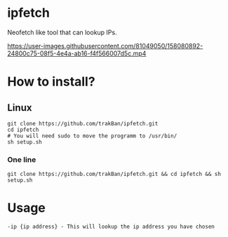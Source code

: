 # ipfetch
Neofetch like tool that can lookup IPs.


https://user-images.githubusercontent.com/81049050/158080892-24800c75-08f5-4e4a-ab16-f4f566007d5c.mp4

# How to install?

## Linux
```
git clone https://github.com/trakBan/ipfetch.git
cd ipfetch
# You will need sudo to move the programm to /usr/bin/
sh setup.sh
```
### One line
``` git clone https://github.com/trakBan/ipfetch.git && cd ipfetch && sh setup.sh ```

# Usage
```
-ip {ip address} - This will lookup the ip address you have chosen
```
